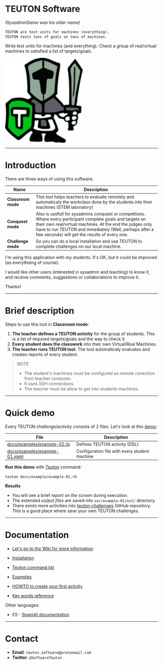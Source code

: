 
# TEUTON Software

_(SysadminGame was his older name)_

```
TEUTON are test units for machines (everything).
TEUTON tests tons of goals on tons of machines.
```

Write test units for machines (and everything). Check a group of real/virtual machines to satisfied a list of targets/goals.

![logo](./docs/logo.png)

---

# Introduction

There are three ways of using this software:

| Name | Description |
| -------------- | ---------------------------- |
| **Classroom mode** | This tool helps teachers to evaluate remotely and automaticaly the workclass done by the students into their machines (STEM laboratory) |
| **Conquest mode** | Also is usefull for sysadmins conquest or compettions. Where every participant complete goals and targets on their own real/virtual machines. At the end the judges only have to run TEUTON and inmediately (Well, perhaps after a few seconds) will get the results of every one. |
| **Challenge mode** | So you can do a local installation and use TEUTON to complete challenges on our local machine. |

I'm using this application with my students. It's OK, but it could be improved (as everythieng of course).

I would like other users (interested in sysadmin and teaching) to know it, and receive comments, suggestions or
collaborations to improve it.

Thanks!

---

# Brief description

Steps to use this tool in **Classroom mode**:

1. **The teacher defines a TEUTON activity** for the group of students.
This is a list of required targets/goals and the way to check it.
1. **Every student does the classwork** into their own Virtual/Real Machines.
1. **The teacher runs TEUTON tool**. The tool automaticaly evaluates
and creates reports of every student.

> NOTE
>
> * The student's machines must be configured as remote conection from teacher computer.
> * It uses SSH connections.
> * The teacher must be allow to get into students machines.

---

# Quick demo

Every TEUTON challenge/activity consists of 2 files. Let's look at this [demo](https://github.com/dvarrui/teuton-challenges/tree/master/docs/examples):

| File                          | Description |
| ----------------------------- | ----------- |
| [docs/examples/example-01.rb](https://github.com/dvarrui/teuton-challenges/blob/master/docs/examples/example-01.rb)   | Defines TEUTON activity (DSL) |
| [docs/examples/example-01.yaml](https://github.com/dvarrui/teuton-challenges/blob/master/docs/examples/example-01.yaml) | Configuration file with every student machine |

**Run this demo** with [Teuton](./docs/en/command.md) command:

`teuton docs/example/example-01.rb`

**Results**
* You will see a brief *report on the screen* during execution.
* The extended *output files* are saved into `var/example-01/out/` directory.
* There exists more activities into [teuton-challenges](https://github.com/dvarrui/teuton-challenges) GitHub repository. This is a good place where save your own TEUTON challenges.

---

# Documentation

* [Let's go to the Wiki for more information](https://github.com/teuton-software/teuton/wiki)

* [Installation](./docs/en/installation.md)
* [Teuton command list](./docs/en/command.md)
* [Examples](./docs/en/examples.md)
* [HOWTO to create your first activity](./docs/en/first-activity.md)
* [Key words reference](./docs/en/dsl/README.md)

Other languages:
* ES - [Spanish documentation](./docs/es/README.md)

---

# Contact

* **Email**: `teuton.software@protonmail.com`
* **Twitter**: `@SoftwareTeuton`

